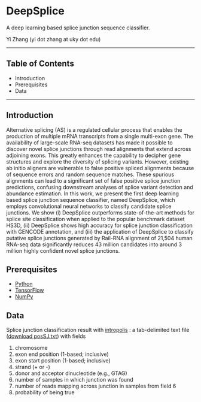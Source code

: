 # DeepSplice
A deep learning based splice junction sequence classifier.

Yi Zhang (yi dot zhang at uky dot edu)

***
## Table of Contents
* Introduction
* Prerequisites
* Data
***

## Introduction
Alternative splicing (AS) is a regulated cellular process that enables the production of multiple mRNA transcripts from a single multi-exon gene. The availability of large-scale RNA-seq datasets has made it possible to discover novel splice junctions through read alignments that extend across adjoining exons. This greatly enhances the capability to decipher gene structures and explore the diversity of splicing variants. However, existing ab initio aligners are vulnerable to false positive spliced alignments because of sequence errors and random sequence matches. These spurious alignments can lead to a significant set of false positive splice junction predictions, confusing downstream analyses of splice variant detection and abundance estimation. In this work, we present the first deep learning based splice junction sequence classifier, named DeepSplice, which employs convolutional neural networks to classify candidate splice junctions. We show (i) DeepSplice outperforms state-of-the-art methods for splice site classification when applied to the popular benchmark dataset HS3D, (ii) DeepSplice shows high accuracy for splice junction classification with GENCODE annotation, and (iii) the application of DeepSplice to classify putative splice junctions generated by Rail-RNA alignment of 21,504 human RNA-seq data significantly reduces 43 million candidates into around 3 million highly confident novel splice junctions.

## Prerequisites
* [Python](https://www.python.org/)
* [TensorFlow](https://www.tensorflow.org/)
* [NumPy](http://www.numpy.org/)

## Data
Splice junction classification result with [intropolis](http://intropolis.rail.bio) : a tab-delimited text file ([download posSJ.txt](https://drive.google.com/drive/folders/0B3-yEUAQDhwBU2JGSnFDV2hfSEk?usp=sharing)) with fields
  1. chromosome
  2. exon end position (1-based; inclusive)
  3. exon start position (1-based; inclusive)
  4. strand (+ or -)
  5. donor and acceptor dinucleotide (e.g., GTAG)
  6. number of samples in which junction was found
  7. number of reads mapping across junction in samples from field 6
  8. probability of being true
